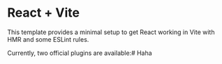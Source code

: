 # React + Vite

This template provides a minimal setup to get React working in Vite with HMR and some ESLint rules.

Currently, two official plugins are available:# Haha
